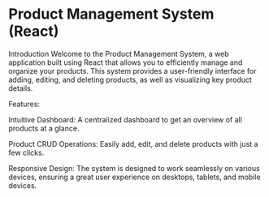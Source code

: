 # Product Management System (React)
Introduction
Welcome to the Product Management System, a web application built using React that allows you to efficiently manage and organize your products. This system provides a user-friendly interface for adding, editing, and deleting products, as well as visualizing key product details.

Features:

Intuitive Dashboard: A centralized dashboard to get an overview of all products at a glance.

Product CRUD Operations: Easily add, edit, and delete products with just a few clicks.

Responsive Design: The system is designed to work seamlessly on various devices, ensuring a great user experience on desktops, tablets, and mobile devices.
